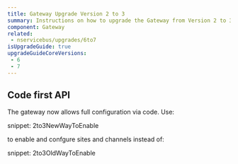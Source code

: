 ```yaml
---
title: Gateway Upgrade Version 2 to 3
summary: Instructions on how to upgrade the Gateway from Version 2 to 3.
component: Gateway
related:
 - nservicebus/upgrades/6to7
isUpgradeGuide: true
upgradeGuideCoreVersions:
 - 6
 - 7
---
```


## Code first API

The gateway now allows full configuration via code. Use:

snippet: 2to3NewWayToEnable

to enable and confgure sites and channels instead of:

snippet: 2to3OldWayToEnable
